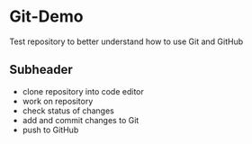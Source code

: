 # Git-Demo

Test repository to better understand how to use Git and GitHub

## Subheader

* clone repository into code editor
* work on repository
* check status of changes
* add and commit changes to Git
* push to GitHub

